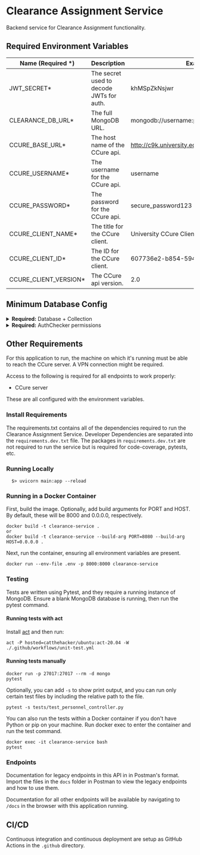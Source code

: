 # Clearance Assignment Service

Backend service for Clearance Assignment functionality.

## Required Environment Variables

| Name (Required \*)            | Description                                                             | Example                                          |
| ----------------------------- | ----------------------------------------------------------------------- | ------------------------------------------------ |
| JWT_SECRET\*                  | The secret used to decode JWTs for auth.                                | khMSpZkNsjwr                                     |
| CLEARANCE_DB_URL\*            | The full MongoDB URL.                                                   | mongodb://username:password@university.edu       |
| CCURE_BASE_URL\*              | The host name of the CCure api.                                         | http://c9k.university.edu                        |
| CCURE_USERNAME\*              | The username for the CCure api.                                         | username                                         |
| CCURE_PASSWORD\*              | The password for the CCure api.                                         | secure_password123                               |
| CCURE_CLIENT_NAME\*           | The title for the CCure client.                                         | University CCure Client                          |
| CCURE_CLIENT_ID\*             | The ID for the CCure client.                                            | 607736e2-b854-594d-bf4a-2c747ded7385             |
| CCURE_CLIENT_VERSION\*        | The CCure api version.                                                  | 2.0                                              |


## Minimum Database Config

<details>
<summary><b>Required:</b> Database + Collection</summary>
You'll need a database called <code>clearance_service</code> and the following collections:

<ul>
    <li>
        <code>audit</code> - Stores past events that have occurred in the system.
    </li>
    <li>
        <code>clearance</code> - Stores all clearances.
    </li>
    <li>
        <code>clearance_assignment</code> - Clearances that assigned to users.
    </li>
    <li>
        <code>liaison</code> - Stores all Liaisons.
    </li>
    <li>
        <code>liaison-clearance-permissions</code> - Decides who has access to what clearances.
    </li>
    <li>
        <code>liaison_master</code> - unknown
    </li>
</ul>
</details>

<details>
<summary><b>Required:</b> AuthChecker permissions</summary>

<ul>
    <li>
        <code>clearance_assignment_read</code> - Allows clearance assignments to be read.
    </li>
    <li>
        <code>clearance_assignment_write</code> - Allows clearance assignments to be written.
    </li>
    <li>
        <code>audit_read</code> - Allows someone to read the audit log.
    </li>
    <li>
        <code>personnel_read</code> - Allows someone to read personnel data.
    </li>
</ul>

</details>

## Other Requirements

For this application to run, the machine on which it's running must be able to reach the CCure server. A VPN connection might be required.

Access to the following is required for all endpoints to work properly:

-   CCure server

These are all configured with the environment variables.

### Install Requirements

The requirements.txt contains all of the dependencies required to run the Clearance Assignment Service. Developer Dependencies
are separated into the `requirements.dev.txt` file. The packages in `requirements.dev.txt` are not required to run the service
but is required for code-coverage, pytests, etc.

### Running Locally

```shell
  $> uvicorn main:app --reload
```

### Running in a Docker Container

First, build the image. Optionally, add build arguments for PORT and HOST. By default, these will be 8000 and 0.0.0.0, respectively.

```
docker build -t clearance-service .
or
docker build -t clearance-service --build-arg PORT=8080 --build-arg HOST=0.0.0.0 .
```

Next, run the container, ensuring all environment variables are present.

```
docker run --env-file .env -p 8000:8000 clearance-service
```

### Testing

Tests are written using Pytest, and they require a running instance of MongoDB. Ensure a blank MongoDB database is running, then run the pytest command.

#### Running tests with act

Install [act](https://github.com/nektos/act) and then run:

```
act -P hosted=catthehacker/ubuntu:act-20.04 -W ./.github/workflows/unit-test.yml
```

#### Running tests manually

```
docker run -p 27017:27017 --rm -d mongo
pytest
```

Optionally, you can add `-s` to show print output, and you can run only certain test files by including the relative path to the file.

```
pytest -s tests/test_personnel_controller.py
```

You can also run the tests within a Docker container if you don't have Python or pip on your machine. Run docker exec to enter the container and run the test command.

```
docker exec -it clearance-service bash
pytest
```

### Endpoints

Documentation for legacy endpoints in this API in in Postman's format. Import the files in the `docs` folder in Postman to view the legacy endpoints and how to use them.

Documentation for all other endpoints will be available by navigating to `/docs` in the browser with this application running.

## CI/CD

Continuous integration and continuous deployment are setup as GitHub Actions in the `.github` directory.
